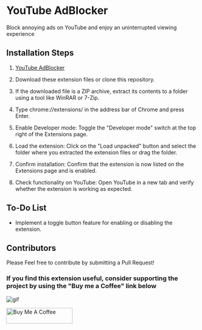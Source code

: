 # YouTube AdBlocker

Block annoying ads on YouTube and enjoy an uninterrupted viewing experience

## Installation Steps

1. [YouTube AdBlocker](https://github.com/kananinirav/YouTube_AdBlocker)

2. Download these extension files or clone this repository.

3. If the downloaded file is a ZIP archive, extract its contents to a folder using a tool like WinRAR or 7-Zip.

4. Type chrome://extensions/ in the address bar of Chrome and press Enter.

5. Enable Developer mode: Toggle the "Developer mode" switch at the top right of the Extensions page.

6. Load the extension: Click on the "Load unpacked" button and select the folder where you extracted the extension files or drag the folder.

7. Confirm installation: Confirm that the extension is now listed on the Extensions page and is enabled.

8. Check functionality on YouTube: Open YouTube in a new tab and verify whether the extension is working as expected.

## To-Do List

- Implement a toggle button feature for enabling or disabling the extension.

## Contributors

Please Feel free to contribute by submitting a Pull Request!

### If you find this extension useful, consider supporting the project by using the "Buy me a Coffee" link below

![gif](https://media.giphy.com/media/gTURHJs4e2Ies/giphy.gif)

<a href="https://www.buymeacoffee.com/kananinirav" target="_blank"><img src="https://cdn.buymeacoffee.com/buttons/default-orange.png" alt="Buy Me A Coffee" height="41" width="174"></a>
